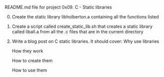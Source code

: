 README.md file for project 0x09. C - Static libraries

0. Create the static library libholberton.a containing all the functions listed

1. Create a script called create_static_lib.sh that creates a static library called liball.a from all the .c files that are in the current directory

2. Write a blog post on C static libraries. It should cover:
   Why use libraries

    How they work

    How to create them

    How to use them